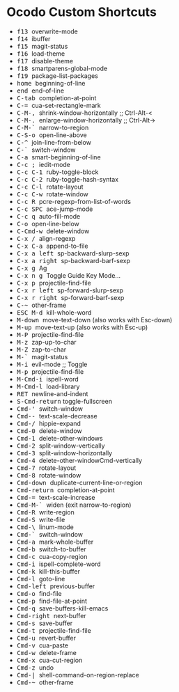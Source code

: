 # Ocodo Custom Shortcuts

* <kbd>f13         </kbd>  overwrite-mode
* <kbd>f14         </kbd>  ibuffer
* <kbd>f15         </kbd>  magit-status
* <kbd>f16         </kbd>  load-theme
* <kbd>f17         </kbd>  disable-theme
* <kbd>f18         </kbd>  smartparens-global-mode
* <kbd>f19         </kbd>  package-list-packages
* <kbd>home        </kbd>  beginning-of-line
* <kbd>end         </kbd>  end-of-line
* <kbd>C-tab       </kbd>  completion-at-point
* <kbd>C-=         </kbd>  cua-set-rectangle-mark
* <kbd>C-M-,       </kbd>  shrink-window-horizontally ;; Ctrl-Alt-<
* <kbd>C-M-.       </kbd>  enlarge-window-horizontally ;; Ctrl-Alt->
* <kbd>C-M-`       </kbd>  narrow-to-region
* <kbd>C-S-o       </kbd>  open-line-above
* <kbd>C-^         </kbd>  join-line-from-below
* <kbd>C-`         </kbd>  switch-window
* <kbd>C-a         </kbd>  smart-beginning-of-line
* <kbd>C-c ;       </kbd>  iedit-mode
* <kbd>C-c C-1     </kbd>  ruby-toggle-block
* <kbd>C-c C-2     </kbd>  ruby-toggle-hash-syntax
* <kbd>C-c C-l     </kbd>  rotate-layout
* <kbd>C-c C-w     </kbd>  rotate-window
* <kbd>C-c R       </kbd>  pcre-regexp-from-list-of-words
* <kbd>C-c SPC     </kbd>  ace-jump-mode
* <kbd>C-c q       </kbd>  auto-fill-mode
* <kbd>C-o         </kbd>  open-line-below
* <kbd>C-Cmd-w     </kbd>  delete-window
* <kbd>C-x /       </kbd>  align-regexp
* <kbd>C-x C-a     </kbd>  append-to-file
* <kbd>C-x a left  </kbd>  sp-backward-slurp-sexp
* <kbd>C-x a right </kbd>  sp-backward-barf-sexp
* <kbd>C-x g       </kbd>  Ag
* <kbd>C-x n g     </kbd>  Toggle Guide Key Mode...
* <kbd>C-x p       </kbd>  projectile-find-file
* <kbd>C-x r left  </kbd>  sp-forward-slurp-sexp
* <kbd>C-x r right </kbd>  sp-forward-barf-sexp
* <kbd>C-~         </kbd>  other-frame
* <kbd>ESC M-d     </kbd>  kill-whole-word
* <kbd>M-down      </kbd>  move-text-down (also works with Esc-down)
* <kbd>M-up        </kbd>  move-text-up (also works with Esc-up)
* <kbd>M-P         </kbd>  projectile-find-file
* <kbd>M-z         </kbd>  zap-up-to-char
* <kbd>M-Z         </kbd>  zap-to-char
* <kbd>M-`         </kbd>  magit-status
* <kbd>M-i         </kbd>  evil-mode ;; Toggle
* <kbd>M-p         </kbd>  projectile-find-file
* <kbd>M-Cmd-i     </kbd>  ispell-word
* <kbd>M-Cmd-l     </kbd>  load-library
* <kbd>RET         </kbd>  newline-and-indent
* <kbd>S-Cmd-return</kbd>  toggle-fullscreen
* <kbd>Cmd-'       </kbd>  switch-window
* <kbd>Cmd--       </kbd>  text-scale-decrease
* <kbd>Cmd-/       </kbd>  hippie-expand
* <kbd>Cmd-0       </kbd>  delete-window
* <kbd>Cmd-1       </kbd>  delete-other-windows
* <kbd>Cmd-2       </kbd>  split-window-vertically
* <kbd>Cmd-3       </kbd>  split-window-horizontally
* <kbd>Cmd-4       </kbd>  delete-other-windowCmd-vertically
* <kbd>Cmd-7       </kbd>  rotate-layout
* <kbd>Cmd-8       </kbd>  rotate-window
* <kbd>Cmd-down    </kbd>  duplicate-current-line-or-region
* <kbd>Cmd-return  </kbd>  completion-at-point
* <kbd>Cmd-=       </kbd>  text-scale-increase
* <kbd>Cmd-M-`     </kbd>  widen (exit narrow-to-region)
* <kbd>Cmd-R       </kbd>  write-region
* <kbd>Cmd-S       </kbd>  write-file
* <kbd>Cmd-\       </kbd>  linum-mode
* <kbd>Cmd-`       </kbd>  switch-window
* <kbd>Cmd-a       </kbd>  mark-whole-buffer
* <kbd>Cmd-b       </kbd>  switch-to-buffer
* <kbd>Cmd-c       </kbd>  cua-copy-region
* <kbd>Cmd-i       </kbd>  ispell-complete-word
* <kbd>Cmd-k       </kbd>  kill-this-buffer
* <kbd>Cmd-l       </kbd>  goto-line
* <kbd>Cmd-left    </kbd>  previous-buffer
* <kbd>Cmd-o       </kbd>  find-file
* <kbd>Cmd-p       </kbd>  find-file-at-point
* <kbd>Cmd-q       </kbd>  save-buffers-kill-emacs
* <kbd>Cmd-right   </kbd>  next-buffer
* <kbd>Cmd-s       </kbd>  save-buffer
* <kbd>Cmd-t       </kbd>  projectile-find-file
* <kbd>Cmd-u       </kbd>  revert-buffer
* <kbd>Cmd-v       </kbd>  cua-paste
* <kbd>Cmd-w       </kbd>  delete-frame
* <kbd>Cmd-x       </kbd>  cua-cut-region
* <kbd>Cmd-z       </kbd>  undo
* <kbd>Cmd-|       </kbd>  shell-command-on-region-replace
* <kbd>Cmd-~       </kbd>  other-frame
